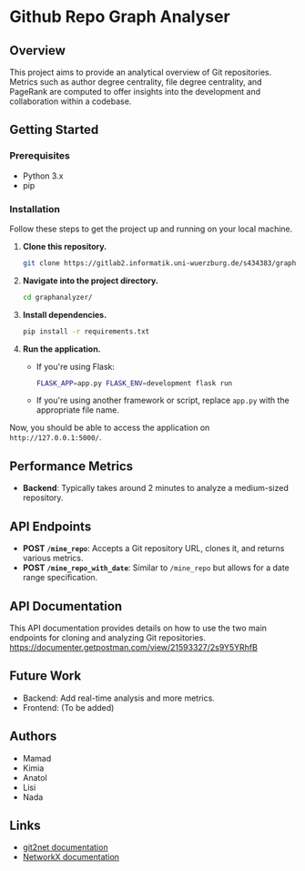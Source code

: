 # Github Repo Graph Analyser

## Overview
This project aims to provide an analytical overview of Git repositories. Metrics such as author degree centrality, file degree centrality, and PageRank are computed to offer insights into the development and collaboration within a codebase.


## Getting Started
### Prerequisites

- Python 3.x
- pip

### Installation

Follow these steps to get the project up and running on your local machine.

1. **Clone this repository.**
    ```bash
    git clone https://gitlab2.informatik.uni-wuerzburg.de/s434383/graphanalyzer.git
    ```
    
2. **Navigate into the project directory.**
    ```bash
    cd graphanalyzer/
    ```
   
3. **Install dependencies.**
    ```bash
    pip install -r requirements.txt
    ```

4. **Run the application.**
    - If you're using Flask:
        ```bash
        FLASK_APP=app.py FLASK_ENV=development flask run
        ```
    - If you're using another framework or script, replace `app.py` with the appropriate file name.

Now, you should be able to access the application on `http://127.0.0.1:5000/`.

## Performance Metrics

- **Backend**: Typically takes around 2 minutes to analyze a medium-sized repository.


## API Endpoints
- **POST `/mine_repo`**: Accepts a Git repository URL, clones it, and returns various metrics.
- **POST `/mine_repo_with_date`**: Similar to `/mine_repo` but allows for a date range specification.

## API Documentation

This API documentation provides details on how to use the two main endpoints for cloning and analyzing Git repositories.
https://documenter.getpostman.com/view/21593327/2s9Y5YRhfB

## Future Work

- Backend: Add real-time analysis and more metrics.
- Frontend: (To be added)

## Authors

- Mamad
- Kimia
- Anatol
- Lisi
- Nada

## Links

- [git2net documentation](https://github.com/gotec/git2net)
- [NetworkX documentation](https://networkx.org/)

